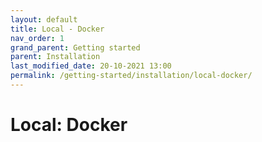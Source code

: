 ```yaml
---
layout: default
title: Local - Docker
nav_order: 1
grand_parent: Getting started
parent: Installation
last_modified_date: 20-10-2021 13:00
permalink: /getting-started/installation/local-docker/
---
```


# Local: Docker